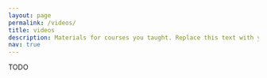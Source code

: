 ```yaml
---
layout: page
permalink: /videos/
title: videos
description: Materials for courses you taught. Replace this text with your description.
nav: true
---
```


TODO